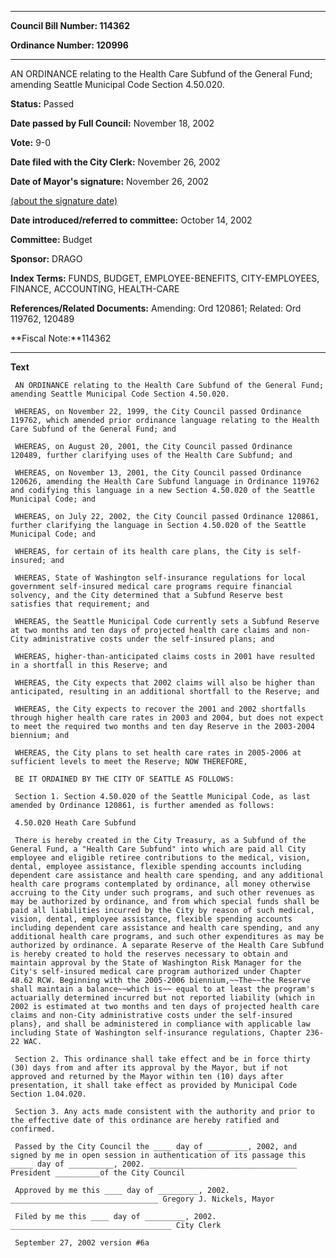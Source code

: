 

********

**Council Bill Number: 114362**
   
**Ordinance Number: 120996**
********

 AN ORDINANCE relating to the Health Care Subfund of the General Fund; amending Seattle Municipal Code Section 4.50.020.

**Status:** Passed
   
**Date passed by Full Council:** November 18, 2002
   
**Vote:** 9-0
   
**Date filed with the City Clerk:** November 26, 2002
   
**Date of Mayor's signature:** November 26, 2002
   
[(about the signature date)](/~public/approvaldate.htm)
   
   
   
**Date introduced/referred to committee:** October 14, 2002
   
**Committee:** Budget
   
**Sponsor:** DRAGO
   
   
**Index Terms:** FUNDS, BUDGET, EMPLOYEE-BENEFITS, CITY-EMPLOYEES, FINANCE, ACCOUNTING, HEALTH-CARE

**References/Related Documents:** Amending: Ord 120861; Related: Ord 119762, 120489

**Fiscal Note:**114362

********

**Text**
   
```
 AN ORDINANCE relating to the Health Care Subfund of the General Fund; amending Seattle Municipal Code Section 4.50.020.

 WHEREAS, on November 22, 1999, the City Council passed Ordinance 119762, which amended prior ordinance language relating to the Health Care Subfund of the General Fund; and

 WHEREAS, on August 20, 2001, the City Council passed Ordinance 120489, further clarifying uses of the Health Care Subfund; and

 WHEREAS, on November 13, 2001, the City Council passed Ordinance 120626, amending the Health Care Subfund language in Ordinance 119762 and codifying this language in a new Section 4.50.020 of the Seattle Municipal Code; and

 WHEREAS, on July 22, 2002, the City Council passed Ordinance 120861, further clarifying the language in Section 4.50.020 of the Seattle Municipal Code; and

 WHEREAS, for certain of its health care plans, the City is self- insured; and

 WHEREAS, State of Washington self-insurance regulations for local government self-insured medical care programs require financial solvency, and the City determined that a Subfund Reserve best satisfies that requirement; and

 WHEREAS, the Seattle Municipal Code currently sets a Subfund Reserve at two months and ten days of projected health care claims and non- City administrative costs under the self-insured plans; and

 WHEREAS, higher-than-anticipated claims costs in 2001 have resulted in a shortfall in this Reserve; and

 WHEREAS, the City expects that 2002 claims will also be higher than anticipated, resulting in an additional shortfall to the Reserve; and

 WHEREAS, the City expects to recover the 2001 and 2002 shortfalls through higher health care rates in 2003 and 2004, but does not expect to meet the required two months and ten day Reserve in the 2003-2004 biennium; and

 WHEREAS, the City plans to set health care rates in 2005-2006 at sufficient levels to meet the Reserve; NOW THEREFORE,

 BE IT ORDAINED BY THE CITY OF SEATTLE AS FOLLOWS:

 Section 1. Section 4.50.020 of the Seattle Municipal Code, as last amended by Ordinance 120861, is further amended as follows:

 4.50.020 Heath Care Subfund

 There is hereby created in the City Treasury, as a Subfund of the General Fund, a "Health Care Subfund" into which are paid all City employee and eligible retiree contributions to the medical, vision, dental, employee assistance, flexible spending accounts including dependent care assistance and health care spending, and any additional health care programs contemplated by ordinance, all money otherwise accruing to the City under such programs, and such other revenues as may be authorized by ordinance, and from which special funds shall be paid all liabilities incurred by the City by reason of such medical, vision, dental, employee assistance, flexible spending accounts including dependent care assistance and health care spending, and any additional health care programs, and such other expenditures as may be authorized by ordinance. A separate Reserve of the Health Care Subfund is hereby created to hold the reserves necessary to obtain and maintain approval by the State of Washington Risk Manager for the City's self-insured medical care program authorized under Chapter 48.62 RCW. Beginning with the 2005-2006 biennium,~~The~~the Reserve shall maintain a balance~~which is~~ equal to at least the program's actuarially determined incurred but not reported liability (which in 2002 is estimated at two months and ten days of projected health care claims and non-City administrative costs under the self-insured plans}, and shall be administered in compliance with applicable law including State of Washington self-insurance regulations, Chapter 236-22 WAC.

 Section 2. This ordinance shall take effect and be in force thirty (30) days from and after its approval by the Mayor, but if not approved and returned by the Mayor within ten (10) days after presentation, it shall take effect as provided by Municipal Code Section 1.04.020.

 Section 3. Any acts made consistent with the authority and prior to the effective date of this ordinance are hereby ratified and confirmed.

 Passed by the City Council the ____ day of _________, 2002, and signed by me in open session in authentication of its passage this _____ day of __________, 2002. _________________________________ President __________of the City Council

 Approved by me this ____ day of _________, 2002. _________________________________ Gregory J. Nickels, Mayor

 Filed by me this ____ day of _________, 2002. ____________________________________ City Clerk

 September 27, 2002 version #6a

```
